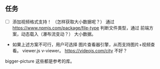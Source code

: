 
## 任务

- [ ] 添加视频格式支持！  （怎样获取大小数据呢？）
通过 https://www.npmjs.com/package/file-type 判断文件类型，通过 前端方案，动态载入（瀑布流变动？） 大小数据。

- 如果上述方案不可行，用户可选择 图片查看器引擎，从而支持图片+视频查看。
viewer.js v-viewer。 https://videojs.com/city 不好？

bigger-picture    这些都是参考的库。
